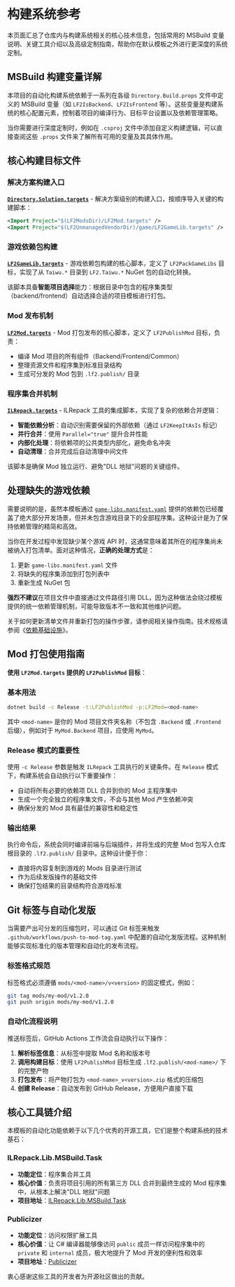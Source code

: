 # 构建系统参考

本页面汇总了仓库内与构建系统相关的核心技术信息，包括常用的 MSBuild 变量说明、关键工具介绍以及高级定制指南，帮助你在默认模板之外进行更深度的系统定制。

## MSBuild 构建变量详解

本项目的自动化构建系统依赖于一系列在各级 `Directory.Build.props` 文件中定义的 MSBuild 变量（如 `LF2IsBackend`、`LF2IsFrontend` 等）。这些变量是构建系统的核心配置元素，控制着项目的编译行为、目标平台设置以及依赖管理策略。

当你需要进行深度定制时，例如在 `.csproj` 文件中添加自定义构建逻辑，可以直接查阅这些 `.props` 文件来了解所有可用的变量及其具体作用。

## 核心构建目标文件

### 解决方案构建入口

**[`Directory.Solution.targets`](../../Directory.Solution.targets)** - 解决方案级别的构建入口，按顺序导入关键的构建脚本：

```xml
<Import Project="$(LF2ModsDir)/LF2Mod.targets" />
<Import Project="$(LF2UnmanagedVendorDir)/game/LF2GameLib.targets" />
```

### 游戏依赖包构建

**[`LF2GameLib.targets`](../../projects/unmanaged-vendor/game/LF2GameLib.targets)** - 游戏依赖包构建的核心脚本，定义了 `LF2PackGameLibs` 目标，实现了从 `Taiwu.*` 目录到 `LF2.Taiwu.*` NuGet 包的自动化转换。

该脚本具备**智能项目选择**能力：根据目录中包含的程序集类型（backend/frontend）自动选择合适的项目模板进行打包。

### Mod 发布机制

**[`LF2Mod.targets`](../../projects/mods/LF2Mod.targets)** - Mod 打包发布的核心脚本，定义了 `LF2PublishMod` 目标，负责：

- 编译 Mod 项目的所有组件（Backend/Frontend/Common）
- 整理资源文件和程序集到标准目录结构
- 生成可分发的 Mod 包到 `.lf2.publish/` 目录

### 程序集合并机制

**[`ILRepack.targets`](../../projects/mods/ILRepack.targets)** - ILRepack 工具的集成脚本，实现了复杂的依赖合并逻辑：

- **智能依赖分析**：自动识别需要保留的外部依赖（通过 `LF2KeepItAsIs` 标记）
- **并行合并**：使用 `Parallel="true"` 提升合并性能
- **内部化处理**：将依赖项的公共类型内部化，避免命名冲突
- **自动清理**：合并完成后自动清理中间文件

该脚本是确保 Mod 独立运行、避免"DLL 地狱"问题的关键组件。

## 处理缺失的游戏依赖

需要说明的是，虽然本模板通过 [`game-libs.manifest.yaml`](../../projects/unmanaged-vendor/game/game-libs.manifest.yaml) 提供的依赖包已经覆盖了绝大部分开发场景，但并未包含游戏目录下的全部程序集。这种设计是为了保持依赖管理的精简和高效。

当你在开发过程中发现缺少某个游戏 API 时，这通常意味着其所在的程序集尚未被纳入打包清单。面对这种情况，**正确的处理方式**是：

1. 更新 `game-libs.manifest.yaml` 文件
2. 将缺失的程序集添加到打包列表中
3. 重新生成 NuGet 包

**强烈不建议**在项目文件中直接通过文件路径引用 DLL，因为这种做法会绕过模板提供的统一依赖管理机制，可能导致版本不一致和其他维护问题。

关于如何更新清单文件并重新打包的操作步骤，请参阅相关操作指南。技术规格请参阅《[依赖基础设施](./dependency-infrastructure.md)》。

## Mod 打包使用指南

**使用 `LF2Mod.targets` 提供的 `LF2PublishMod` 目标**：

### 基本用法

```bash
dotnet build -c Release -t:LF2PublishMod -p:LF2Mod=<mod-name>
```

其中 `<mod-name>` 是你的 Mod 项目文件夹名称（不包含 `.Backend` 或 `.Frontend` 后缀），例如对于 `MyMod.Backend` 项目，应使用 `MyMod`。

### Release 模式的重要性

使用 `-c Release` 参数是触发 `ILRepack` 工具执行的关键条件。在 `Release` 模式下，构建系统会自动执行以下重要操作：

- 自动将所有必要的依赖项 DLL 合并到你的 Mod 主程序集中
- 生成一个完全独立的程序集文件，不会与其他 Mod 产生依赖冲突
- 确保分发的 Mod 具有最佳的兼容性和稳定性

### 输出结果

执行命令后，系统会同时编译前端与后端插件，并将生成的完整 Mod 包写入仓库根目录的 `.lf2.publish/` 目录中。这种设计便于你：

- 直接将内容复制到游戏的 Mods 目录进行测试
- 作为后续发版操作的基础文件
- 确保打包结果的目录结构符合游戏标准

## Git 标签与自动化发版

当需要产出可分发的压缩包时，可以通过 Git 标签来触发 `.github/workflows/push-to-mod-tag.yaml` 中配置的自动化发版流程。这种机制能够实现标准化的版本管理和自动化的发布流程。

### 标签格式规范

标签格式必须遵循 `mods/<mod-name>/v<version>` 的固定模式，例如：

```bash
git tag mods/my-mod/v1.2.0
git push origin mods/my-mod/v1.2.0
```

### 自动化流程说明

推送标签后，GitHub Actions 工作流会自动执行以下操作：

1. **解析标签信息**：从标签中提取 Mod 名称和版本号
2. **调用构建目标**：使用 `LF2PublishMod` 目标生成 `.lf2.publish/<mod-name>/` 下的完整产物
3. **打包发布**：将产物打包为 `<mod-name>_v<version>.zip` 格式的压缩包
4. **创建 Release**：自动发布到 GitHub Release，方便用户直接下载

## 核心工具链介绍

本模板的自动化功能依赖于以下几个优秀的开源工具，它们是整个构建系统的技术基石：

### ILRepack.Lib.MSBuild.Task

- **功能定位**：程序集合并工具
- **核心价值**：负责将项目引用的所有第三方 DLL 合并到最终生成的 Mod 程序集中，从根本上解决"DLL 地狱"问题
- **项目地址**：[ILRepack.Lib.MSBuild.Task](https://github.com/ravibpatel/ILRepack.Lib.MSBuild.Task)

### Publicizer

- **功能定位**：访问权限扩展工具
- **核心价值**：让 C# 编译器能够像访问 `public` 成员一样访问程序集中的 `private` 和 `internal` 成员，极大地提升了 Mod 开发的便利性和效率
- **项目地址**：[Publicizer](https://github.com/krafs/Publicizer)

衷心感谢这些工具的开发者为开源社区做出的贡献。
